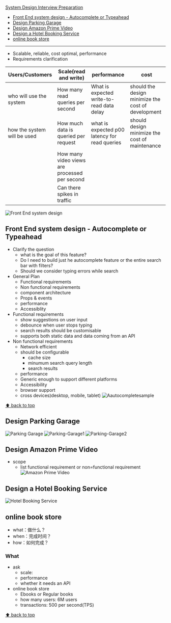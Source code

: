 [System Design Interview Preparation](#top)

- [Front End system design - Autocomplete or Typeahead](#front-end-system-design-autocomplete-or-typeahead)
- [Design Parking Garage](#design-parking-garage)
- [Design Amazon Prime Video](#design-amazon-prime-video)
- [Design a Hotel Booking Service](#design-a-hotel-booking-service)
- [online book store](#online-book-store)

----------------------------------------------------------------
- Scalable, reliable, cost optimal, performance
- Requirements clarification

|Users/Customers|Scale(read and write)|performance|cost|
|---|---|---|---|
|who will use the system|How many read queries per second|What is expected write-to-read data delay|should the design minimize the cost of development|
|how the system will be used|How much data is queried per request|what is expected p00 latency for read queries|should design minimize the cost of maintenance|
||How many video views are processed per second|||
||Can there spikes in traffic|||

![Front End system design](./images/FrontEndsystemdesign.png)

## Front End system design - Autocomplete or Typeahead

- Clarify the question
  - what is the goal of this feature?
  - Do I need to build just he autocomplete feature or the entire search bar with filters?
  - Should we consider typing errors while search
- General Plan
  - Functional requirements
  - Non functional requirements
  - component architecture
  - Props & events
  - performance
  - Accessiblity
- Functional requirements
  - show suggestions on user input
  - debounce when user stops typing
  - search results should be customisable
  - supports both static data and data coming from an API
- Non functional requirements
  - Network efficient
  - should be configurable
    - cache size
    - minumum search query length
    - search results
  - performance
  - Generic enough to support different platforms
  - Accessibility
  - browser support
  - cross devices)desktop, mobile, tablet)
![Aautocompletesample](./images/autocompletesample.png)

[⬆ back to top](top)

## Design Parking Garage

![Parking Garage](./images/Parking-Garage.png)
![Parking-Garage1](./images/Parking-Garage1.png)
![Parking-Garage2](./images/Parking-Garage2.png)

## Design Amazon Prime Video

- scope
  - list functional requirement or non=functional requirement 
![Amazon Prime Video](./images/Amazon-Prime-Video.png) 

## Design a Hotel Booking Service

![Hotel Booking Service](./images/Hotel-Booking-Service.png)

## online book store 

- what：做什么？
- when：完成时间？
- how：如何完成？

### What

- ask
  - scale: 
  - performance
  - whether it needs an API
- online book store 
  - Ebooks or Regular books
  - how many users: 6M users
  - transactions:   500 per second(TPS)

[⬆ back to top](top)
